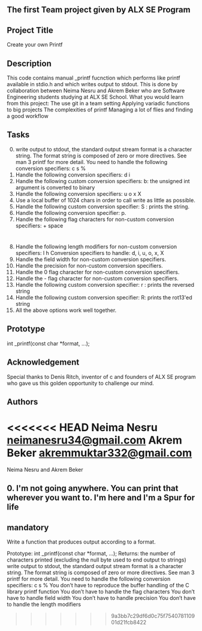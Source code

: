 ## The first Team project given by ALX SE Program
## Project Title
Create your own Printf
## Description
This code contains manual _printf fucnction which performs like printf available in stdio.h and which writes output to stdout. This is done by collaboration between Neima Nesru and Akrem Beker who are Software Engineering students studying at ALX SE School.
What you would learn from this project:
	The use git in a team setting
	Applying variadic functions to big projects
	The complexities of printf
	Managing a lot of flies and finding a good workflow
## Tasks
0. write output to stdout, the standard output stream
format is a character string. The format string is composed of zero or more directives. See man 3 printf for more detail. You need to handle the following conversion specifiers:
	c
	s
	%
1. Handle the following conversion specifiers:
	d
	i
2. Handle the following custom conversion specifiers:
	b: the unsigned int argument is converted to binary
3. Handle the following conversion specifiers:
	u
	o
	x
	X
4. Use a local buffer of 1024 chars in order to call write as little as possible.
5. Handle the following custom conversion specifier:
	S : prints the string.
6. Handle the following conversion specifier: p.
7. Handle the following flag characters for non-custom conversion specifiers:
	+
	space
	#
8. Handle the following length modifiers for non-custom conversion specifiers:
	l
	h
	Conversion specifiers to handle: d, i, u, o, x, X
9. Handle the field width for non-custom conversion specifiers.
10. Handle the precision for non-custom conversion specifiers.
11. Handle the 0 flag character for non-custom conversion specifiers.
12. Handle the - flag character for non-custom conversion specifiers.
13. Handle the following custom conversion specifier:
	r : prints the reversed string
14. Handle the following custom conversion specifier:
	R: prints the rot13'ed string
15. All the above options work well together.
## Prototype
int _printf(const char *format, ...);
## Acknowledgement
Special thanks to Denis Ritch, inventor of c and founders of ALX SE program who gave us this golden opportunity to challenge our mind.
## Authors
<<<<<<< HEAD
Neima Nesru neimanesru34@gmail.com
Akrem Beker akremmuktar332@gmail.com
=======
Neima Nesru and Akrem Beker



## 0. I'm not going anywhere. You can print that wherever you want to. I'm here and I'm a Spur for life
## mandatory
Write a function that produces output according to a format.

Prototype: int _printf(const char *format, ...);
Returns: the number of characters printed (excluding the null byte used to end output to strings)
write output to stdout, the standard output stream
format is a character string. The format string is composed of zero or more directives. See man 3 printf for more detail. You need to handle the following conversion specifiers:
c
s
%
You don’t have to reproduce the buffer handling of the C library printf function
You don’t have to handle the flag characters
You don’t have to handle field width
You don’t have to handle precision
You don’t have to handle the length modifiers
>>>>>>> 9a3bb7c29df6d0c75f754078110901d21fcb8422
